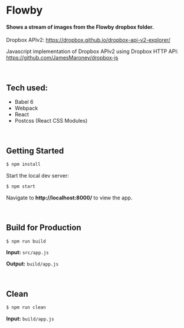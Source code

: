 # Flowby
#### Shows a stream of images from the Flowby dropbox folder.

Dropbox APIv2: https://dropbox.github.io/dropbox-api-v2-explorer/

Javascript implementation of Dropbox APIv2 using Dropbox HTTP API: https://github.com/JamesMaroney/dropbox-js

<br>

## Tech used:

- Babel 6
- Webpack
- React
- Postcss (React CSS Modules)

<br>

## Getting Started

```sh
$ npm install
```

Start the local dev server:

```sh
$ npm start
```

Navigate to **http://localhost:8000/** to view the app.

<br>

## Build for Production

```sh
$ npm run build
```

**Input:** `src/app.js`

**Output:** `build/app.js`

<br>

## Clean

```sh
$ npm run clean
```

**Input:** `build/app.js`
